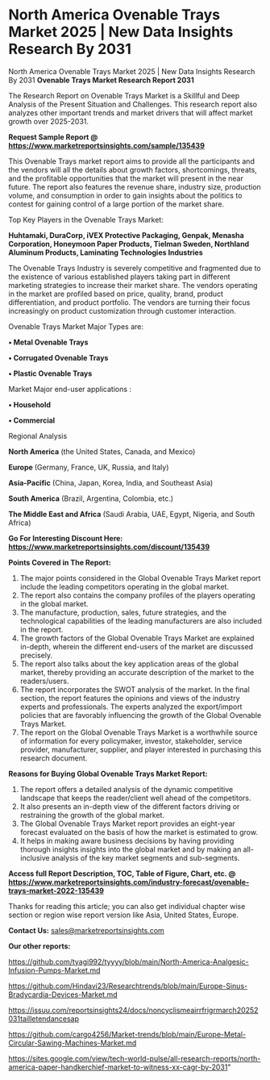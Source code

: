 # North America Ovenable Trays Market 2025 | New Data Insights Research By 2031
North America Ovenable Trays Market 2025 | New Data Insights Research By 2031
<strong>Ovenable Trays Market Research Report 2031</strong>

The Research Report on Ovenable Trays Market is a Skillful and Deep Analysis of the Present Situation and Challenges. This research report also analyzes other important trends and market drivers that will affect market growth over 2025-2031.

<strong>Request Sample Report @ <a href=https://www.marketreportsinsights.com/sample/135439>https://www.marketreportsinsights.com/sample/135439</a></strong>

This Ovenable Trays market report aims to provide all the participants and the vendors will all the details about growth factors, shortcomings, threats, and the profitable opportunities that the market will present in the near future. The report also features the revenue share, industry size, production volume, and consumption in order to gain insights about the politics to contest for gaining control of a large portion of the market share.

Top Key Players in the Ovenable Trays Market:

<strong>Huhtamaki, DuraCorp, iVEX Protective Packaging, Genpak, Menasha Corporation, Honeymoon Paper Products, Tielman Sweden, Northland Aluminum Products, Laminating Technologies Industries</strong>

The Ovenable Trays Industry is severely competitive and fragmented due to the existence of various established players taking part in different marketing strategies to increase their market share. The vendors operating in the market are profiled based on price, quality, brand, product differentiation, and product portfolio. The vendors are turning their focus increasingly on product customization through customer interaction.

Ovenable Trays Market Major Types are:

<strong>• Metal Ovenable Trays

• Corrugated Ovenable Trays

• Plastic Ovenable Trays</strong>

Market Major end-user applications :

<strong>• Household

• Commercial</strong>

Regional Analysis

</u><strong><b>North America</b></strong> (the United States, Canada, and Mexico)

<strong><b>Europe </b></strong>(Germany, France, UK, Russia, and Italy)

<strong><b>Asia-Pacific</b></strong> (China, Japan, Korea, India, and Southeast Asia)

<strong><b>South America</b></strong> (Brazil, Argentina, Colombia, etc.)

<strong><b>The Middle East and Africa</b></strong> (Saudi Arabia, UAE, Egypt, Nigeria, and South Africa)

<strong>Go For Interesting Discount Here: <a href=https://www.marketreportsinsights.com/discount/135439>https://www.marketreportsinsights.com/discount/135439</a></strong>

<strong>Points Covered in The Report:</strong>
<ol>
  <li>The major points considered in the Global Ovenable Trays Market report include the leading competitors operating in the global market.</li>
  <li>The report also contains the company profiles of the players operating in the global market.</li>
  <li>The manufacture, production, sales, future strategies, and the technological capabilities of the leading manufacturers are also included in the report.</li>
  <li>The growth factors of the Global Ovenable Trays Market are explained in-depth, wherein the different end-users of the market are discussed precisely.</li>
  <li>The report also talks about the key application areas of the global market, thereby providing an accurate description of the market to the readers/users.</li>
  <li>The report incorporates the SWOT analysis of the market. In the final section, the report features the opinions and views of the industry experts and professionals. The experts analyzed the export/import policies that are favorably influencing the growth of the Global Ovenable Trays Market.</li>
  <li>The report on the Global Ovenable Trays Market is a worthwhile source of information for every policymaker, investor, stakeholder, service provider, manufacturer, supplier, and player interested in purchasing this research document.</li>
</ol>
<strong>Reasons for Buying Global Ovenable Trays Market Report:</strong>

<ol>
  <li>The report offers a detailed analysis of the dynamic competitive landscape that keeps the reader/client well ahead of the competitors.</li>
  <li>It also presents an in-depth view of the different factors driving or restraining the growth of the global market.</li>
  <li>The Global Ovenable Trays Market report provides an eight-year forecast evaluated on the basis of how the market is estimated to grow.</li>
  <li>It helps in making aware business decisions by having providing thorough insights insights into the global market and by making an all-inclusive analysis of the key market segments and sub-segments.</li>
</ol>
<strong>Access full Report Description, TOC, Table of Figure, Chart, etc. @ <a href=https://www.marketreportsinsights.com/industry-forecast/ovenable-trays-market-2022-135439>https://www.marketreportsinsights.com/industry-forecast/ovenable-trays-market-2022-135439</a></strong>


Thanks for reading this article; you can also get individual chapter wise section or region wise report version like Asia, United States, Europe.

<strong>Contact Us:</strong>
sales@marketreportsinsights.com

<strong>Our other reports:</strong>

<a href=https://github.com/tyagi992/tyyyy/blob/main/North-America-Analgesic-Infusion-Pumps-Market.md>https://github.com/tyagi992/tyyyy/blob/main/North-America-Analgesic-Infusion-Pumps-Market.md</a>

<a href=https://github.com/Hindavi23/Researchtrends/blob/main/Europe-Sinus-Bradycardia-Devices-Market.md>https://github.com/Hindavi23/Researchtrends/blob/main/Europe-Sinus-Bradycardia-Devices-Market.md</a>

<a href=https://issuu.com/reportsinsights24/docs/noncyclismeairrfrigrmarch20252031tailletendancesap>https://issuu.com/reportsinsights24/docs/noncyclismeairrfrigrmarch20252031tailletendancesap</a>

<a href=https://github.com/cargo4256/Market-trends/blob/main/Europe-Metal-Circular-Sawing-Machines-Market.md>https://github.com/cargo4256/Market-trends/blob/main/Europe-Metal-Circular-Sawing-Machines-Market.md</a>

<a href=https://sites.google.com/view/tech-world-pulse/all-research-reports/north-america-paper-handkerchief-market-to-witness-xx-cagr-by-2031>https://sites.google.com/view/tech-world-pulse/all-research-reports/north-america-paper-handkerchief-market-to-witness-xx-cagr-by-2031</a>"

